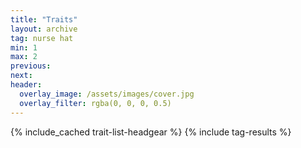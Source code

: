```yaml
---
title: "Traits"
layout: archive
tag: nurse hat
min: 1
max: 2
previous:
next:
header:
  overlay_image: /assets/images/cover.jpg
  overlay_filter: rgba(0, 0, 0, 0.5)
---
```

{% include_cached trait-list-headgear %}
{% include tag-results %}
